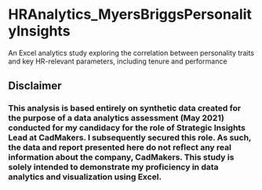 # HRAnalytics_MyersBriggsPersonalityInsights
An Excel analytics study exploring the correlation between personality traits and key HR-relevant parameters, including tenure and performance

## Disclaimer
### This analysis is based entirely on synthetic data created for the purpose of a data analytics assessment (May 2021) conducted for my candidacy for the role of Strategic Insights Lead at CadMakers. I subsequently secured this role. As such, the data and report presented here do not reflect any real information about the company, CadMakers. This study is solely intended to demonstrate my proficiency in data analytics and visualization using Excel.

